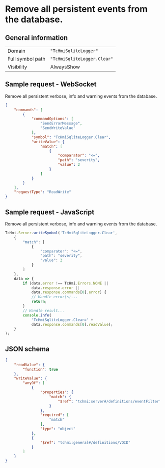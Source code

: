 # Remove all persistent events from the database.

## General information

|  |  |
| - | - |
| Domain | `"TcHmiSqliteLogger"` |
| Full symbol path | `"TcHmiSqliteLogger.Clear"` |
| Visibility | AlwaysShow |

## Sample request - WebSocket

Remove all persistent verbose, info and warning events from the database.
```json
{
    "commands": [
        {
            "commandOptions": [
                "SendErrorMessage",
                "SendWriteValue"
            ],
            "symbol": "TcHmiSqliteLogger.Clear",
            "writeValue": {
                "match": [
                    {
                        "comparator": "<=",
                        "path": "severity",
                        "value": 2
                    }
                ]
            }
        }
    ],
    "requestType": "ReadWrite"
}
```

## Sample request - JavaScript

Remove all persistent verbose, info and warning events from the database.
```javascript
TcHmi.Server.writeSymbol('TcHmiSqliteLogger.Clear',
    {
        "match": [
            {
                "comparator": "<=",
                "path": "severity",
                "value": 2
            }
        ]
    },
    data => {
        if (data.error !== TcHmi.Errors.NONE ||
            data.response.error ||
            data.response.commands[0].error) {
            // Handle error(s)...
            return;
        }
        // Handle result...
        console.info(
            'TcHmiSqliteLogger.Clear=' +
            data.response.commands[0].readValue);
    }
);
```

## JSON schema

```json
{
    "readValue": {
        "function": true
    },
    "writeValue": {
        "anyOf": [
            {
                "properties": {
                    "match": {
                        "$ref": "tchmi:server#/definitions/eventFilter"
                    }
                },
                "required": [
                    "match"
                ],
                "type": "object"
            },
            {
                "$ref": "tchmi:general#/definitions/VOID"
            }
        ]
    }
}
```
